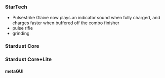 ### StarTech
- Pulsestrike Glaive now plays an indicator sound when fully charged, and charges faster when buffered off the combo finisher
- pulse rifle
- grinding

### Stardust Core

### Stardust Core+Lite

#### metaGUI
